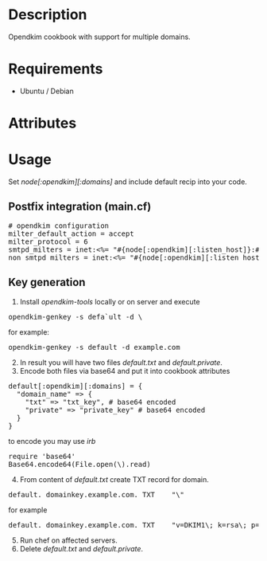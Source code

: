 Description
===========

Opendkim cookbook with support for multiple domains.

Requirements
============

* Ubuntu / Debian

Attributes
==========

Usage
=====

Set _node[:opendkim][:domains]_ and include default recip into your code.

## Postfix integration (main.cf)

<pre># opendkim configuration
milter_default_action = accept
milter_protocol = 6
smtpd_milters = inet:<%= "#{node[:opendkim][:listen_host]}:#{node[:opendkim][:socket_port]}" %>
non_smtpd_milters = inet:<%= "#{node[:opendkim][:listen_host]}:#{node[:opendkim][:socket_port]}" %></pre>

## Key generation
1. Install _opendkim-tools_ locally or on server and execute
<pre>opendkim-genkey -s defa`ult -d \<fully fqdn\></pre>
for example:
<pre>opendkim-genkey -s default -d example.com</pre>
2. In result you will have two files _default.txt_ and _default.private_.
3. Encode both files via base64 and put it into cookbook attributes
<pre>default[:opendkim][:domains] = {
  "domain_name" => {
    "txt" => "txt_key", # base64 encoded
    "private" => "private_key" # base64 encoded
  }
}</pre>
to encode you may use _irb_
<pre>require 'base64'
Base64.encode64(File.open(\<path\>).read)
</pre>
4. From content of _default.txt_ create TXT record for domain.
<pre>default._domainkey.example.com. TXT	"\<default.txt content \>"</pre>
for example
<pre>default._domainkey.example.com. TXT	"v=DKIM1\; k=rsa\; p=MIGfMA0GCSqGSIb3DQEBAQUAA4GNADCBiQKBgQDZKy7zq5nd/v22BLwq27xSEjUA15lny3IqWypStOuZwKmO3nOVs0SBTIaZUuj4ChtCrL+INFuMCUicA80vua4OQ3spYFXdqjvi4flf/NK0FfJdNnOAeDAfjbEviP0wkPq5I5oqUIsn6Hgf16CDEgAjKYoFV6DcA/kbBzZDS6KRzQIDAQAB"</pre>
5. Run chef on affected servers.
6. Delete _default.txt_ and _default.private_.
